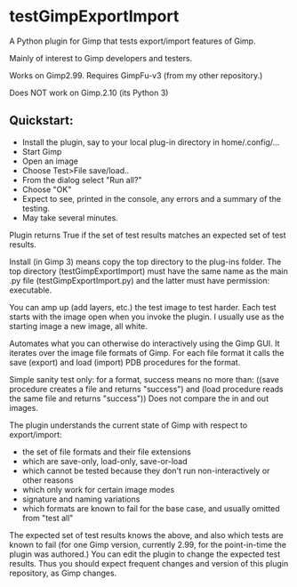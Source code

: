 testGimpExportImport
====================


A Python plugin for Gimp that tests export/import features of Gimp.

Mainly of interest to Gimp developers and testers.

Works on Gimp2.99.  Requires GimpFu-v3 (from my other repository.)    

Does NOT work on Gimp.2.10 (its Python 3)

Quickstart:
-----------

- Install the plugin, say to your local plug-in directory in home/.config/...
- Start Gimp
- Open an image
- Choose Test>File save/load..
- From the dialog select "Run all?"
- Choose "OK"
- Expect to see, printed in the console, any errors and a summary of the testing.
- May take several minutes.

Plugin returns True if the set of test results matches an expected set of test results.

Install (in Gimp 3) means copy the top directory to the plug-ins folder.
The top directory (testGimpExportImport) must have the same name as the main .py file (testGimpExportImport.py)
and the latter must have permission: executable.

You can amp up (add layers, etc.) the test image to test harder.
Each test starts with the image open when you invoke the plugin.
I usually use as the starting image a new image, all white.

Automates what you can otherwise do interactively using the Gimp GUI.
It iterates over the image file formats of Gimp.
For each file format it calls the save (export) and load (import) PDB procedures for the format.

Simple sanity test only: for a format, success means no more than:
((save procedure creates a file and returns "success") and (load procedure reads the same file and returns "success"))
Does not compare the in and out images.

The plugin understands the current state of Gimp with respect to export/import:
- the set of file formats and their file extensions
- which are save-only, load-only, save-or-load
- which cannot be tested because they don't run non-interactively or other reasons
- which only work for certain image modes
- signature and naming variations
- which formats are known to fail for the base case, and usually omitted from "test all"

The expected set of test results knows the above, and also which tests are known to fail
(for one Gimp version, currently 2.99, for the point-in-time the plugin was authored.)
You can edit the plugin to change the expected test results.
Thus you should expect frequent changes and version of this plugin repository, as Gimp changes.
